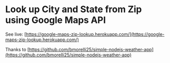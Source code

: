 # Look up City and State from Zip using Google Maps API

See live: [https://google-maps-zip-lookup.herokuapp.com/](https://google-maps-zip-lookup.herokuapp.com/)

Thanks to [https://github.com/bmorelli25/simple-nodejs-weather-app](https://github.com/bmorelli25/simple-nodejs-weather-app)